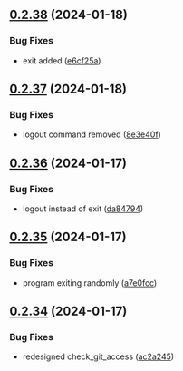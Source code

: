 ## [0.2.38](https://github.com/Energy-Control-no/fleet-flows-autoinstaller/compare/v0.2.37...v0.2.38) (2024-01-18)


### Bug Fixes

* exit added ([e6cf25a](https://github.com/Energy-Control-no/fleet-flows-autoinstaller/commit/e6cf25a78c4738342596a8ebad3d909d4d1e2055))



## [0.2.37](https://github.com/Energy-Control-no/fleet-flows-autoinstaller/compare/v0.2.36...v0.2.37) (2024-01-18)


### Bug Fixes

* logout command removed ([8e3e40f](https://github.com/Energy-Control-no/fleet-flows-autoinstaller/commit/8e3e40f4589cdcc8bf9d93ae57aba7d51273af59))



## [0.2.36](https://github.com/Energy-Control-no/fleet-flows-autoinstaller/compare/v0.2.35...v0.2.36) (2024-01-17)


### Bug Fixes

* logout instead of exit ([da84794](https://github.com/Energy-Control-no/fleet-flows-autoinstaller/commit/da84794c02be6a5339624862cf952d2f05ec059d))



## [0.2.35](https://github.com/Energy-Control-no/fleet-flows-autoinstaller/compare/v0.2.34...v0.2.35) (2024-01-17)


### Bug Fixes

* program exiting randomly ([a7e0fcc](https://github.com/Energy-Control-no/fleet-flows-autoinstaller/commit/a7e0fcc031011e8c8d094f0b201b3d73da0c05c8))



## [0.2.34](https://github.com/Energy-Control-no/fleet-flows-autoinstaller/compare/v0.2.33...v0.2.34) (2024-01-17)


### Bug Fixes

* redesigned check_git_access ([ac2a245](https://github.com/Energy-Control-no/fleet-flows-autoinstaller/commit/ac2a24539065bf1a5d81ae4becbedc071b3a3272))



